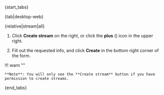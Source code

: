 {start_tabs}

{tab|desktop-web}

{relative|stream|all}

1. Click **Create stream** on the right, or click the **plus**
   (<i class="fa fa-plus"></i>) icon in the upper right.

1. Fill out the requested info, and click **Create** in the bottom right corner
   of the form.

!!! warn ""

    **Note**: You will only see the **Create stream** button if you have
    permission to create streams.

{end_tabs}
